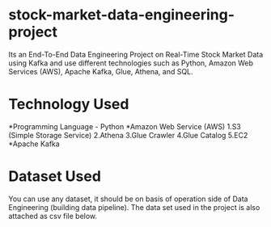 # stock-market-data-engineering-project
Its an End-To-End Data Engineering Project on Real-Time Stock Market Data using Kafka and use different technologies such as Python, Amazon Web Services (AWS), Apache Kafka, Glue, Athena, and SQL.
# Technology Used
*Programming Language - Python
*Amazon Web Service (AWS)
1.S3 (Simple Storage Service)
2.Athena
3.Glue Crawler
4.Glue Catalog
5.EC2
*Apache Kafka
# Dataset Used
You can use any dataset, it should be on basis of operation side of Data Engineering (building data pipeline).
The data set used in the project is also attached as csv file below.
